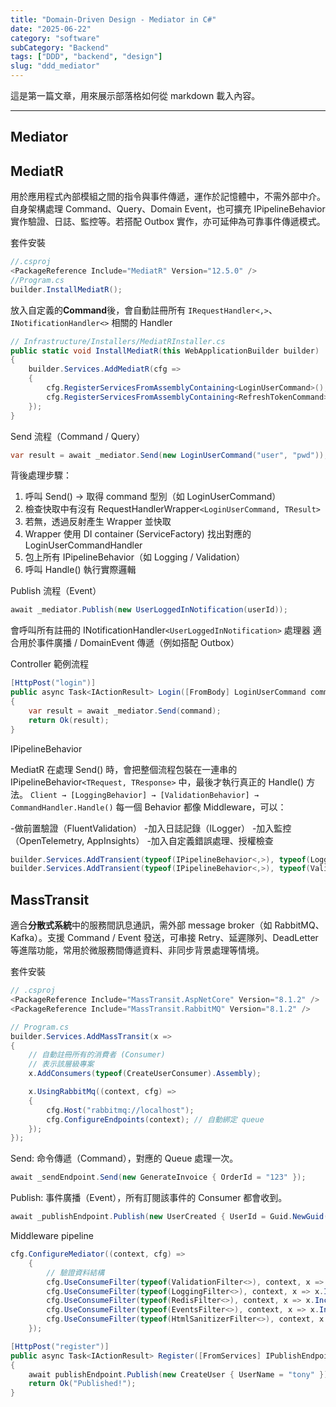 ```yaml
---
title: "Domain-Driven Design - Mediator in C#"
date: "2025-06-22"
category: "software"
subCategory: "Backend"
tags: ["DDD", "backend", "design"]
slug: "ddd_mediator"
---
```

這是第一篇文章，用來展示部落格如何從 markdown 載入內容。

---

## Mediator

## MediatR

用於應用程式內部模組之間的指令與事件傳遞，運作於記憶體中，不需外部中介。自身架構處理 Command、Query、Domain Event，也可擴充 IPipelineBehavior 實作驗證、日誌、監控等。若搭配 Outbox 實作，亦可延伸為可靠事件傳遞模式。

套件安裝

```csharp
//.csproj
<PackageReference Include="MediatR" Version="12.5.0" />
//Program.cs
builder.InstallMediatR();
```

放入自定義的**Command**後，會自動註冊所有 `IRequestHandler<,>`、`INotificationHandler<>` 相關的 Handler

```csharp
// Infrastructure/Installers/MediatRInstaller.cs
public static void InstallMediatR(this WebApplicationBuilder builder)
{
    builder.Services.AddMediatR(cfg =>
    {
        cfg.RegisterServicesFromAssemblyContaining<LoginUserCommand>();
        cfg.RegisterServicesFromAssemblyContaining<RefreshTokenCommand>();
    });
}
```

Send 流程（Command / Query）

```csharp
var result = await _mediator.Send(new LoginUserCommand("user", "pwd"));
```

背後處理步驟：

  1. 呼叫 Send() → 取得 command 型別（如 LoginUserCommand）
  2. 檢查快取中有沒有 RequestHandlerWrapper`<LoginUserCommand, TResult>`
  3. 若無，透過反射產生 Wrapper 並快取
  4. Wrapper 使用 DI container (ServiceFactory) 找出對應的 LoginUserCommandHandler
  5. 包上所有 IPipelineBehavior（如 Logging / Validation）
  6. 呼叫 Handle() 執行實際邏輯

Publish 流程（Event）

```csharp
await _mediator.Publish(new UserLoggedInNotification(userId));
```

會呼叫所有註冊的 INotificationHandler`<UserLoggedInNotification>` 處理器
適合用於事件廣播 / DomainEvent 傳遞（例如搭配 Outbox）

Controller 範例流程

```csharp
[HttpPost("login")]
public async Task<IActionResult> Login([FromBody] LoginUserCommand command)
{
    var result = await _mediator.Send(command);
    return Ok(result);
}
```

IPipelineBehavior

MediatR 在處理 Send() 時，會把整個流程包裝在一連串的 IPipelineBehavior`<TRequest, TResponse>` 中，最後才執行真正的 Handle() 方法。
`Client → [LoggingBehavior] → [ValidationBehavior] → CommandHandler.Handle()`
每一個 Behavior 都像 Middleware，可以：

  -做前置驗證（FluentValidation）
  -加入日誌記錄（ILogger）
  -加入監控（OpenTelemetry, AppInsights）
  -加入自定義錯誤處理、授權檢查

```csharp
builder.Services.AddTransient(typeof(IPipelineBehavior<,>), typeof(LoggingBehavior<,>));
builder.Services.AddTransient(typeof(IPipelineBehavior<,>), typeof(ValidationBehavior<,>));
```

## MassTransit

適合**分散式系統**中的服務間訊息通訊，需外部 message broker（如 RabbitMQ、Kafka）。支援 Command / Event 發送，可串接 Retry、延遲隊列、DeadLetter 等進階功能，常用於微服務間傳遞資料、非同步背景處理等情境。

套件安裝

```csharp
// .csproj
<PackageReference Include="MassTransit.AspNetCore" Version="8.1.2" />
<PackageReference Include="MassTransit.RabbitMQ" Version="8.1.2" />
```

```csharp
// Program.cs
builder.Services.AddMassTransit(x =>
{
    // 自動註冊所有的消費者 (Consumer)
    // 表示該層級專案
    x.AddConsumers(typeof(CreateUserConsumer).Assembly);

    x.UsingRabbitMq((context, cfg) =>
    {
        cfg.Host("rabbitmq://localhost");
        cfg.ConfigureEndpoints(context); // 自動綁定 queue
    });
});
```

Send: 命令傳遞（Command），對應的 Queue 處理一次。

```csharp
await _sendEndpoint.Send(new GenerateInvoice { OrderId = "123" });
```

Publish: 事件廣播（Event），所有訂閱該事件的 Consumer 都會收到。

```csharp
await _publishEndpoint.Publish(new UserCreated { UserId = Guid.NewGuid() });
```

Middleware pipeline

``` csharp
cfg.ConfigureMediator((context, cfg) =>
    {
        // 驗證資料結構
        cfg.UseConsumeFilter(typeof(ValidationFilter<>), context, x => x.Include(type => !type.HasInterface<IDomainEvent>()));
        cfg.UseConsumeFilter(typeof(LoggingFilter<>), context, x => x.Include(type => !type.HasInterface<IDomainEvent>()));
        cfg.UseConsumeFilter(typeof(RedisFilter<>), context, x => x.Include(type => !type.HasInterface<IDomainEvent>()));
        cfg.UseConsumeFilter(typeof(EventsFilter<>), context, x => x.Include(type => !type.HasInterface<IDomainEvent>()));
        cfg.UseConsumeFilter(typeof(HtmlSanitizerFilter<>), context, x => x.Include(type => !type.HasInterface<IDomainEvent>()));
    });
```

```csharp
[HttpPost("register")]
public async Task<IActionResult> Register([FromServices] IPublishEndpoint publishEndpoint)
{
    await publishEndpoint.Publish(new CreateUser { UserName = "tony" });
    return Ok("Published!");
}
```
